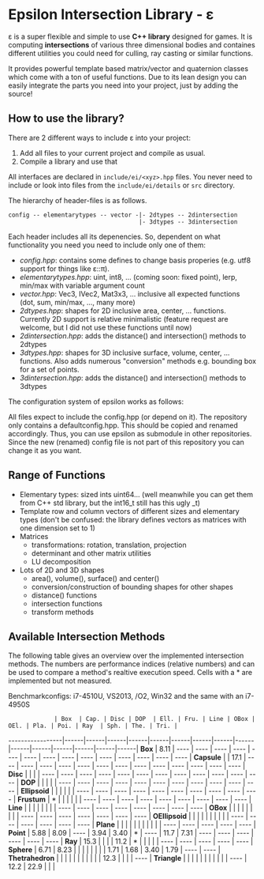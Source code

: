 Epsilon Intersection Library - ε
===============================================================================

ε is a super flexible and simple to use **C++ library** designed for games. It is computing **intersections** of various three dimensional bodies and containes different utilities you could need for culling, ray casting or similar functions. 

It provides powerful template based matrix/vector and quaternion classes which come with a ton of useful functions.
Due to its lean design you can easily integrate the parts you need into your project, just by adding the source!


How to use the library?
-------------------------------------------------------------------------------

There are 2 different ways to include ε into your project:

  1. Add all files to your current project and compile as usual.
  2. Compile a library and use that
  
All interfaces are declared in ``include/ei/<xyz>.hpp`` files. You never need to
include or look into files from the ``include/ei/details`` or ``src`` directory.

The hierarchy of header-files is as follows. 
```
config -- elementarytypes -- vector -|- 2dtypes -- 2dintersection
                                     |- 3dtypes -- 3dintersection
```
Each header includes all its depenencies. So, dependent on what functionality you need you need to include only one of them:

  * *config.hpp*: contains some defines to change basis properies (e.g. utf8 support for things like ε::π).
  * *elementarytypes.hpp*: uint, int8, ... (coming soon: fixed point), lerp, min/max with variable argument count
  * *vector.hpp*: Vec3, IVec2, Mat3x3, ... inclusive all expected functions (dot, sum, min/max, ..., many more)
  * *2dtypes.hpp*: shapes for 2D inclusive area, center, ... functions. Currently 2D support is relative minimalistic (feature request are welcome, but I did not use these functions until now)
  * *2dintersection.hpp*: adds the distance() and intersection() methods to 2dtypes
  * *3dtypes.hpp*: shapes for 3D inclusive surface, volume, center, ... functions. Also adds numerous "conversion" methods e.g. bounding box for a set of points. 
  * *3dintersection.hpp*: adds the distance() and intersection() methods to 3dtypes  

The configuration system of epsilon works as follows:

All files expect to include the config.hpp (or depend on it). The repository only contains a defaultconfig.hpp. This should be copied and renamed accordingly. Thus, you can use epsilon as submodule in other repositories. Since the new (renamed) config file is not part of this repository you can change it as you want.


Range of Functions
-------------------------------------------------------------------------------

  * Elementary types: sized ints uint64... (well meanwhile you can get them from C++ std library, but the int16_t still has this ugly _t)
  * Template row and column vectors of different sizes and elementary types (don't be confused: the library defines vectors as matrices with one dimension set to 1)
  * Matrices
	  * transformations: rotation, translation, projection
	  * determinant and other matrix utilities
	  * LU decomposition
  * Lots of 2D and 3D shapes
	  * area(), volume(), surface() and center() 
	  * conversion/construction of bounding shapes for other shapes
	  * distance() functions
	  * intersection functions
	  * transform methods


Available Intersection Methods
-------------------------------------------------------------------------------

The following table gives an overview over the implemented intersection methods.
The numbers are performance indices (relative numbers) and can be used to
compare a method's realtive execution speed.
Cells with a * are implemented but not measured.

Benchmarkconfigs: i7-4510U, VS2013, /O2, Win32 and the same with an i7-4950S

                 | Box  | Cap. | Disc | DOP  | Ell. | Fru. | Line | OBox | OEl. | Pla. | Poi. | Ray  | Sph. | The. | Tri. |
-----------------|------|------|------|------|------|------|------|------|------|------|------|------|------|------|------|
**Box**          | 8.11 | ---- | ---- | ---- | ---- | ---- | ---- | ---- | ---- | ---- | ---- | ---- | ---- | ---- | ---- |
**Capsule**      |      | 17.1 | ---- | ---- | ---- | ---- | ---- | ---- | ---- | ---- | ---- | ---- | ---- | ---- | ---- |
**Disc**         |      |      |      | ---- | ---- | ---- | ---- | ---- | ---- | ---- | ---- | ---- | ---- | ---- | ---- |
**DOP**          |      |      |      |      | ---- | ---- | ---- | ---- | ---- | ---- | ---- | ---- | ---- | ---- | ---- |
**Ellipsoid**    |      |      |      |      |      | ---- | ---- | ---- | ---- | ---- | ---- | ---- | ---- | ---- | ---- |
**Frustum**      | *    |      |      |      |      |      | ---- | ---- | ---- | ---- | ---- | ---- | ---- | ---- | ---- |
**Line**         |      |      |      |      |      |      |      | ---- | ---- | ---- | ---- | ---- | ---- | ---- | ---- |
**OBox**         |      |      |      |      |      |      |      |      | ---- | ---- | ---- | ---- | ---- | ---- | ---- |
**OEllipsoid**   |      |      |      |      |      |      |      |      |      | ---- | ---- | ---- | ---- | ---- | ---- |
**Plane**        |      |      |      |      |      |      |      |      |      |      | ---- | ---- | ---- | ---- | ---- |
**Point**        | 5.88 | 8.09 | ---- | 3.94 | 3.40 | *    | ---- | 11.7 | 7.31 | ---- | ---- | ---- | ---- | ---- | ---- |
**Ray**          | 15.3 |      |      |      | 11.2 | *    |      |      |      |      | ---- | ---- | ---- | ---- | ---- |
**Sphere**       | 6.71 | 8.23 |      |      |      |      |      |      |      | 1.71 | 1.68 | 3.40 | 1.79 | ---- | ---- |
**Thetrahedron** |      |      |      |      |      |      |      |      |      |      | 12.3 |      |      |      | ---- |
**Triangle**     |      |      |      |      |      |      |      |      |      |      | ---- | 12.2 | 22.9 |      |      |
